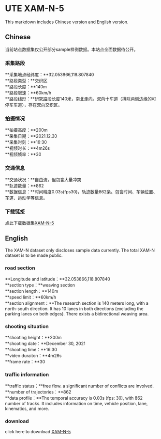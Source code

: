 # UTE XAM-N-5
This markdown includes Chinese version and English version.

## Chinese
当前站点数据集仅公开部分sample样例数据。本站点全面数据待公开。

### 采集路段
**采集地点经纬度：**32.053866,118.807840<br>
**路段类型：**交织区<br>
**路段长度：**140m<br>
**路段限速：**60km/h<br>
**路段线形：**研究路段长度140米，南北走向。双向十车道（排除两侧边缘的可停车车道），存在双向交织区。

### 拍摄情况
**拍摄高度：**200m<br>
**采集日期：**2021.12.30<br>
**采集时刻：**16:30<br>
**视频时长：**4m26s<br>
**视频帧率：**30<br>

### 交通信息
**交通状况：**自由流，但包含大量冲突<br>
**轨迹数量：**862<br>
**数据信息：**时间精度0.03s(fps30)，轨迹数量862条。包含时间、车辆位置、车道、运动学等信息。<br>

### 下载链接
点此下载数据集[XAM-N-5](https://pan.baidu.com/s/1UpYg1vGQ_ZoibRIMOcCM2w?pwd=i3ek )


## English
The XAM-N dataset only discloses sample data currently. The total XAM-N dataset is to be made public.

### road section
**Longitude and latitude：**32.053866,118.807840<br>
**section type：**weaving section<br>
**section length：**140m<br>
**speed limit：**60km/h<br>
**section alignment：**The research section is 140 meters long, with a north-south direction. It has 10 lanes in both directions (excluding the parking lanes on both edges). There exists a bidirectional weaving area.

### shooting situation
**shooting height：**200m<br>
**shooting date：**December 30, 2021<br>
**shooting time：**16:30<br>
**video duraiton：**4m26s<br>
**frame rate：**30<br>

### traffic information
**traffic status：**free flow. a significant number of conflicts are involved.<br>
**number of trajectories：**862<br>
**data profile：**The temporal accuracy is 0.03s (fps: 30), with 862 number of tracks. It includes information on time, vehicle position, lane, kinematics, and more.<br>

### download
click here to download [XAM-N-5](https://drive.google.com/drive/folders/1H_6aFcdqMwMXgtR4-SIwbrLYMNETdLzi?usp=sharing)


